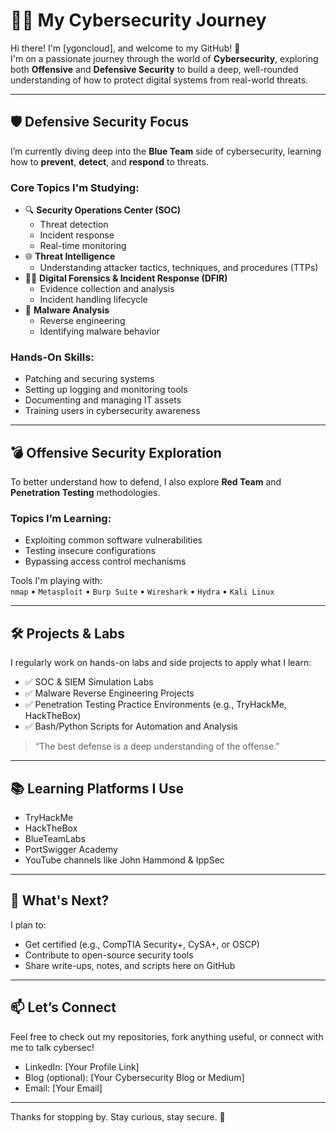 # 👨‍💻 My Cybersecurity Journey

Hi there! I'm [ygoncloud], and welcome to my GitHub! 🚀  
I'm on a passionate journey through the world of **Cybersecurity**, exploring both **Offensive** and **Defensive Security** to build a deep, well-rounded understanding of how to protect digital systems from real-world threats.

---

## 🛡️ Defensive Security Focus

I’m currently diving deep into the **Blue Team** side of cybersecurity, learning how to **prevent**, **detect**, and **respond** to threats.

### Core Topics I'm Studying:
- 🔍 **Security Operations Center (SOC)**
  - Threat detection
  - Incident response
  - Real-time monitoring
- 🌐 **Threat Intelligence**
  - Understanding attacker tactics, techniques, and procedures (TTPs)
- 🕵️‍♂️ **Digital Forensics & Incident Response (DFIR)**
  - Evidence collection and analysis
  - Incident handling lifecycle
- 🦠 **Malware Analysis**
  - Reverse engineering
  - Identifying malware behavior

### Hands-On Skills:
- Patching and securing systems
- Setting up logging and monitoring tools
- Documenting and managing IT assets
- Training users in cybersecurity awareness

---

## 💣 Offensive Security Exploration

To better understand how to defend, I also explore **Red Team** and **Penetration Testing** methodologies.

### Topics I’m Learning:
- Exploiting common software vulnerabilities
- Testing insecure configurations
- Bypassing access control mechanisms

Tools I'm playing with:  
`nmap` • `Metasploit` • `Burp Suite` • `Wireshark` • `Hydra` • `Kali Linux`

---

## 🛠️ Projects & Labs

I regularly work on hands-on labs and side projects to apply what I learn:

- ✅ SOC & SIEM Simulation Labs
- ✅ Malware Reverse Engineering Projects
- ✅ Penetration Testing Practice Environments (e.g., TryHackMe, HackTheBox)
- ✅ Bash/Python Scripts for Automation and Analysis

> “The best defense is a deep understanding of the offense.”

---

## 📚 Learning Platforms I Use
- TryHackMe
- HackTheBox
- BlueTeamLabs
- PortSwigger Academy
- YouTube channels like John Hammond & IppSec

---

## 📌 What's Next?
I plan to:
- Get certified (e.g., CompTIA Security+, CySA+, or OSCP)
- Contribute to open-source security tools
- Share write-ups, notes, and scripts here on GitHub

---

## 📫 Let’s Connect

Feel free to check out my repositories, fork anything useful, or connect with me to talk cybersec!

- LinkedIn: [Your Profile Link]
- Blog (optional): [Your Cybersecurity Blog or Medium]
- Email: [Your Email]

---

Thanks for stopping by. Stay curious, stay secure. 🔐

